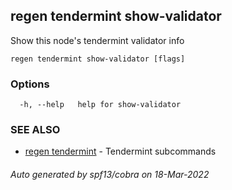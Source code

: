 ## regen tendermint show-validator

Show this node's tendermint validator info

```
regen tendermint show-validator [flags]
```

### Options

```
  -h, --help   help for show-validator
```

### SEE ALSO

* [regen tendermint](regen_tendermint.md)	 - Tendermint subcommands

###### Auto generated by spf13/cobra on 18-Mar-2022
